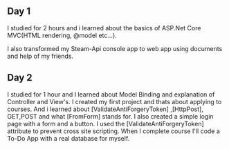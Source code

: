 ## Day 1

I studied for 2 hours and i learned about the basics of ASP.Net Core MVC(HTML rendering, @model etc...).

I also transformed my Steam-Api console app to web app using documents and help of my friends.

## Day 2 

I studied for 1 hour and I learned about Model Binding and explanation of Controller and View's. 
I created my first project and thats about applying to courses.
And i learned about [ValidateAntiForgeryToken] ,[HttpPost], GET,POST and what [FromForm] stands for. 
I also created a simple login page with a form and a button. I used the [ValidateAntiForgeryToken] attribute to prevent cross site scripting.
When I complete course I'll code a To-Do App with a real database for myself.